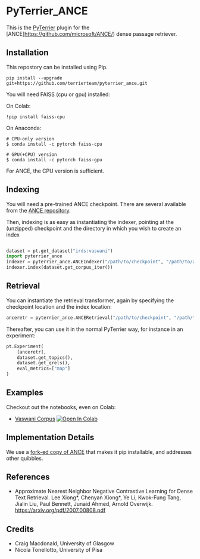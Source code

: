 # PyTerrier_ANCE

This is the [PyTerrier](https://github.com/terrier-org/pyterrier) plugin for the [ANCE]https://github.com/microsoft/ANCE/) dense passage retriever.

## Installation

This repostory can be installed using Pip.

    pip install --upgrade git+https://github.com/terrierteam/pyterrier_ance.git

You will need FAISS (cpu or gpu) installed:

On Colab:

    !pip install faiss-cpu 
    
On Anaconda:

    # CPU-only version
    $ conda install -c pytorch faiss-cpu

    # GPU(+CPU) version
    $ conda install -c pytorch faiss-gpu

For ANCE, the CPU version is sufficient.

## Indexing

You will need a pre-trained ANCE checkpoint. There are several available from the [ANCE repository](https://github.com/microsoft/ANCE/#results).

Then, indexing is as easy as instantiating the indexer, pointing at the (unzipped) checkpoint and the directory in which you wish to create an index

```python

dataset = pt.get_dataset("irds:vaswani")
import pyterrier_ance
indexer = pyterrier_ance.ANCEIndexer("/path/to/checkpoint", "/path/to/anceindex")
indexer.index(dataset.get_corpus_iter())

```

## Retrieval

You can instantiate the retrieval transformer, again by specifying the checkpoint location and the index location:

```python
anceretr = pyterrier_ance.ANCERetrieval("/path/to/checkpoint", "/path/to/anceindex")
```

Thereafter, you can use it in the normal PyTerrier way, for instance in an experiment:

```python
pt.Experiment(
    [anceretr], 
    dataset.get_topics(), 
    dataset.get_qrels(), 
    eval_metrics=["map"]
)
```

## Examples

Checkout out the notebooks, even on Colab:

 - [Vaswani Corpus](pyterrier_ance_vaswani.ipynb) [![Open In Colab](https://colab.research.google.com/assets/colab-badge.svg)](https://colab.research.google.com/github/terrierteam/pyterrier_ance/blob/master/pyterrier_ance_vaswani.ipynb)

## Implementation Details

We use a [fork-ed copy of ANCE](https://github.com/cmacdonald/ANCE/) that makes it pip installable, and addresses other quibbles.

## References

  - Approximate Nearest Neighbor Negative Contrastive Learning for Dense Text Retrieval. Lee Xiong*, Chenyan Xiong*, Ye Li, Kwok-Fung Tang, Jialin Liu, Paul Bennett, Junaid Ahmed, Arnold Overwijk. https://arxiv.org/pdf/2007.00808.pdf

## Credits

- Craig Macdonald, University of Glasgow
- Nicola Tonellotto, University of Pisa
